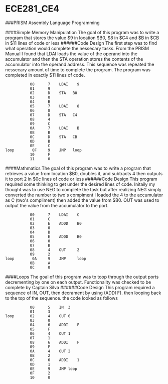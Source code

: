 ECE281_CE4
==========
###PRISM Assembly Language Programming

####Simple Memory Manipulation
The goal of this program was to write a program that stores the value $9 in location $B0, $8 in $C4 and $B in $CB in $11 lines of code or less
######Code Design
The first step was to find what operation would complete the nessecary tasks. 
From the PRISM Manual I found that LDAI loads the value of the operand into the accumulator and then the STA operation stores the contents of the accumulator into the operand address.
This sequence was repeated the nessecary amount of time to complete the program. The program was completed in exactly $11 lines of code.
```
		   00	   7	LDAI	9	
		   01	   9				
		   02	   D	STA	  B0		
		   03	   0				
		   04	   B				
		   05	   7	LDAI	8	
		   06	   8				
		   07	   D	STA	  C4		
		   08	   4				
		   09	   C				
		   0A	   7	LDAI	B	
		   0B	   B				
		   0C	   D	STA	  CB		
		   0D	   B				
		   0E	   C				
loop		0F	   9	JMP	  loop
		   10	   F				
		   11	   0		
```
####Mathmatics
The goal of this program was to write a program that retrieves a value from location $B0, doubles it, and subtracts 4 then outputs it to port 2 in $0c lines of code or less
######Code Design
This program required some thinking to get under the desired lines of code. Initaily my thought was to use NEG to complete the task but after realizing NEG simply converted the number to two's compiment I loaded the 4 to the accumulator as C (two's compliment) then added the value from $B0. OUT was used to output the value from the accumulator to the port.
```
		   00	   7	LDAI	C	
		   01	   C				
		   02	   E	ADDD	B0	
		   03	   0				
		   04	   B				
		   05	   E	ADDD	B0	
		   06	   0				
		   07	   B				
		   08	   4	OUT		2
		   09	   2				
loop		0A	   9	JMP		loop
		   0B	   A				
		   0C	   0					
```
####Loops
The goal of this program was to toop through the output ports decrementing by one on each output.
Functionality was checked to be complete by Captain Silva
######Code Design
This program required a sequence of IN, OUT, then decrament by using (ADDI F). then looping back to the top of the sequence. the code looked as follows
```
		   00	   5	IN	3	
		   01	   3			
loop	   02	   4	OUT	0	
		   03	   0			
		   04	   6	ADDI	F
		   05	   F			
		   06	   4	OUT	1	
		   07	   1			
		   08	   6	ADDI	F
		   09	   F			
		   0A	   4	OUT	2	
		   0B	   2			
		   0C	   6	ADDI	1
		   0D	   1			
		   0E	   9	JMP	loop
		   0F	   2			
		   10	   0								
```
